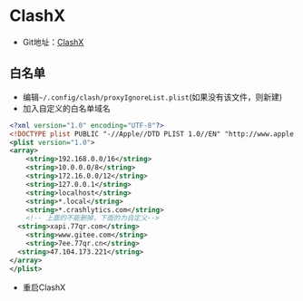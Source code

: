 # ClashX
- Git地址：[ClashX](https://github.com/yichengchen/clashX)

## 白名单
- 编辑`~/.config/clash/proxyIgnoreList.plist`(如果没有该文件，则新建)
- 加入自定义的白名单域名

```xml
<?xml version="1.0" encoding="UTF-8"?>
<!DOCTYPE plist PUBLIC "-//Apple//DTD PLIST 1.0//EN" "http://www.apple.com/DTDs/PropertyList-1.0.dtd">
<plist version="1.0">
<array>
	<string>192.168.0.0/16</string>
	<string>10.0.0.0/8</string>
	<string>172.16.0.0/12</string>
	<string>127.0.0.1</string>
	<string>localhost</string>
	<string>*.local</string>
	<string>*.crashlytics.com</string>
	<!-- 上面的不能删掉，下面的为自定义-->
  <string>xapi.77qr.com</string>
	<string>www.gitee.com</string>
	<string>7ee.77qr.cn</string>
  <string>47.104.173.221</string>
</array>
</plist>
```

- 重启ClashX
